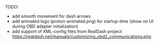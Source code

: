 TODO:
- add smooth movement for dash arrows
- add animated logo (proton-animated.png) for startup-time (show on UI during OBD adapter initialization)
- add support of XML-config files from RealDash project: https://realdash.net/manuals/customizing_obd2_communications.php
